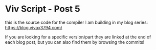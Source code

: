 # Viv Script - Post 5

this is the source code for the compiler I am building in my blog series: <https://blog.vivax3794.com/>

If you are looking for a specific version/part they are linked at the end of each blog post, but you can also find them by browsing the commits!